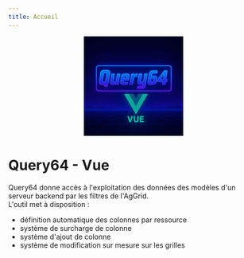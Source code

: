 ```yaml
---
title: Accueil
---
```



<div align="center">
  <img src="./assets/logo.png" alt="Query64 Vue Logo" width="200" />
</div>

# Query64 - Vue

Query64 donne accès à l'exploitation des données des modèles d'un serveur backend par les filtres de l'AgGrid.  
L'outil met à disposition : 
- définition automatique des colonnes par ressource
- système de surcharge de colonne
- système d'ajout de colonne
- système de modification sur mesure sur les grilles


